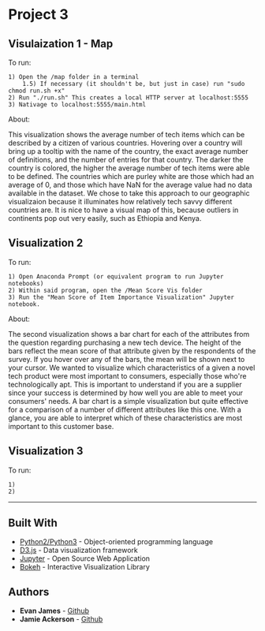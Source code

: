# Project 3

## Visulaization 1 - Map

To run:
```
1) Open the /map folder in a terminal
	1.5) If necessary (it shouldn't be, but just in case) run "sudo chmod run.sh +x"
2) Run "./run.sh" This creates a local HTTP server at localhost:5555
3) Nativage to localhost:5555/main.html
```

About:

This visualization shows the average number of tech items which can be described by a citizen of various countries. Hovering over a country will bring up a tooltip with the name of the country, the exact average number of definitions, and the number of entries for that country. The darker the country is colored, the higher the average number of tech items were able to be defined. The countries which are purley white are those which had an average of 0, and those which have NaN for the average value had no data available in the dataset. We chose to take this approach to our geographic visualizaion because it illuminates how relatively tech savvy different countries are. It is nice to have a visual map of this, because outliers in continents pop out very easily, such as Ethiopia and Kenya.


## Visualization 2

To run:
```
1) Open Anaconda Prompt (or equivalent program to run Jupyter notebooks)
2) Within said program, open the /Mean Score Vis folder 
3) Run the "Mean Score of Item Importance Visualization" Jupyter notebook.
```

About:

The second visualization shows a bar chart for each of the attributes from the question regarding purchasing a new tech device. The height of the bars reflect the mean score of that attribute given by the respondents of the survey. If you hover over any of the bars, the mean will be shown next to your cursor. We wanted to visualize which characteristics of a given a novel tech product were most important to consumers, especially those who're technologically apt. This is important to understand if you are a supplier since your success is determined by how well you are able to meet your consumers' needs. A bar chart is a simple visualization but quite effective for a comparison of a number of different attributes like this one. With a glance, you are able to interpret which of these characteristics are most important to this customer base.


## Visualization 3

To run:
```
1) 
2)
```



___
## Built With

* [Python2/Python3](https://www.python.org) - Object-oriented programming language
* [D3.js](https://d3js.org) - Data visualization framework
* [Jupyter](http://jupyter.org) - Open Source Web Application
* [Bokeh](https://bokeh.pydata.org/en/latest/) - Interactive Visualization Library

## Authors

* **Evan James** - [Github](https://github.com/ejames917) 
* **Jamie Ackerson** - [Github](https://github.com/jackerson)

